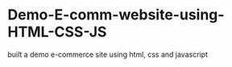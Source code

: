 # Demo-E-comm-website-using-HTML-CSS-JS
built a demo e-commerce site using html, css and javascript
